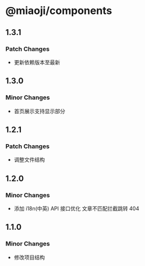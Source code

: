 # @miaoji/components

## 1.3.1

### Patch Changes

- 更新依赖版本至最新

## 1.3.0

### Minor Changes

- 首页展示支持显示部分<!-- more -->

## 1.2.1

### Patch Changes

- 调整文件结构

## 1.2.0

### Minor Changes

- 添加 i18n(中英) API 接口优化 文章不匹配拦截跳转 404

## 1.1.0

### Minor Changes

- 修改项目结构
